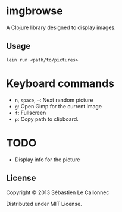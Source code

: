 # imgbrowse

A Clojure library designed to display images.

## Usage

```
lein run <path/to/pictures>
```

# Keyboard commands 

* `n`, `space`, `→`: Next random picture
* `g`: Open Gimp for the current image
* `f`: Fullscreen
* `p`: Copy path to clipboard.

# TODO

* Display info for the picture

## License

Copyright © 2013 Sébastien Le Callonnec

Distributed under MIT License.
